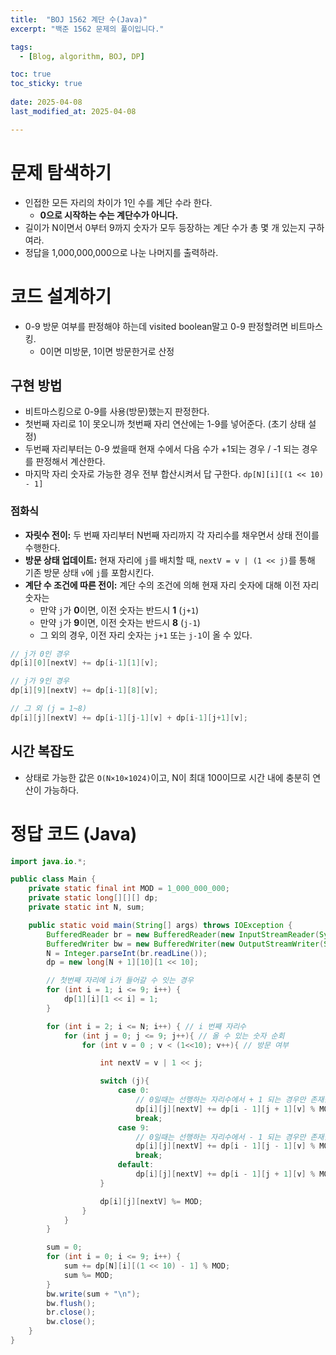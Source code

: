 ```yaml
---
title:  "BOJ 1562 계단 수(Java)"
excerpt: "백준 1562 문제의 풀이입니다."

tags:
  - [Blog, algorithm, BOJ, DP]

toc: true
toc_sticky: true
 
date: 2025-04-08
last_modified_at: 2025-04-08

---
```


# 문제 탐색하기

- 인접한 모든 자리의 차이가 1인 수를 계단 수라 한다.
	- **0으로 시작하는 수는 계단수가 아니다.**
- 길이가 N이면서 0부터 9까지 숫자가 모두 등장하는 계단 수가 총 몇 개 있는지 구하여라.
- 정답을 1,000,000,000으로 나눈 나머지를 출력하라.

# 코드 설계하기

- 0-9 방문 여부를 판정해야 하는데 visited boolean말고 0-9 판정할려면 비트마스킹.
	- 0이면 미방문, 1이면 방문한거로 산정

## 구현 방법

- 비트마스킹으로 0-9를 사용(방문)했는지 판정한다.
- 첫번째 자리로 1이 못오니까 첫번째 자리 연산에는 1-9를 넣어준다. (초기 상태 설정)
- 두번째 자리부터는 0-9 썼을때 현재 수에서 다음 수가 +1되는 경우 / -1 되는 경우를 판정해서 계산한다.
- 마지막 자리 숫자로 가능한 경우 전부 합산시켜서 답 구한다. `dp[N][i][(1 << 10) - 1]`

### 점화식

- **자릿수 전이:**  두 번째 자리부터 N번째 자리까지 각 자리수를 채우면서 상태 전이를 수행한다.
- **방문 상태 업데이트:**  현재 자리에 `j`를 배치할 때,  `nextV = v | (1 << j)`를 통해 기존 방문 상태 `v`에 `j`를 포함시킨다.
- **계단 수 조건에 따른 전이:** 계단 수의 조건에 의해 현재 자리 숫자에 대해 이전 자리 숫자는
	- 만약 `j`가 **0**이면, 이전 숫자는 반드시 **1** (`j+1`)
	- 만약 `j`가 **9**이면, 이전 숫자는 반드시 **8** (`j-1`)
	- 그 외의 경우, 이전 자리 숫자는 `j+1` 또는 `j-1`이 올 수 있다.

```java
// j가 0인 경우
dp[i][0][nextV] += dp[i-1][1][v];

// j가 9인 경우
dp[i][9][nextV] += dp[i-1][8][v];

// 그 외 (j = 1~8)
dp[i][j][nextV] += dp[i-1][j-1][v] + dp[i-1][j+1][v];
```

## 시간 복잡도

- 상태로 가능한 값은 `O(N×10×1024)`이고, N이 최대 100이므로 시간 내에 충분히 연산이 가능하다.


# 정답 코드 (Java)

```java
import java.io.*;

public class Main {
    private static final int MOD = 1_000_000_000;
    private static long[][][] dp;
    private static int N, sum;

    public static void main(String[] args) throws IOException {
        BufferedReader br = new BufferedReader(new InputStreamReader(System.in));
        BufferedWriter bw = new BufferedWriter(new OutputStreamWriter(System.out));
        N = Integer.parseInt(br.readLine());
        dp = new long[N + 1][10][1 << 10];

        // 첫번째 자리에 i가 들어갈 수 잇는 경우
        for (int i = 1; i <= 9; i++) {
            dp[1][i][1 << i] = 1;
        }

        for (int i = 2; i <= N; i++) { // i 번째 자리수
            for (int j = 0; j <= 9; j++){ // 올 수 있는 숫자 순회
                for (int v = 0 ; v < (1<<10); v++){ // 방문 여부

                    int nextV = v | 1 << j;

                    switch (j){
                        case 0:
                            // 0일때는 선행하는 자리수에서 + 1 되는 경우만 존재한다.
                            dp[i][j][nextV] += dp[i - 1][j + 1][v] % MOD;
                            break;
                        case 9:
                            // 0일때는 선행하는 자리수에서 - 1 되는 경우만 존재한다.
                            dp[i][j][nextV] += dp[i - 1][j - 1][v] % MOD;
                            break;
                        default:
                            dp[i][j][nextV] += dp[i - 1][j + 1][v] % MOD + dp[i - 1][j - 1][v] % MOD;
                    }

                    dp[i][j][nextV] %= MOD;
                }
            }
        }

        sum = 0;
        for (int i = 0; i <= 9; i++) {
            sum += dp[N][i][(1 << 10) - 1] % MOD;
            sum %= MOD;
        }
        bw.write(sum + "\n");
        bw.flush();
        br.close();
        bw.close();
    }
}

```

